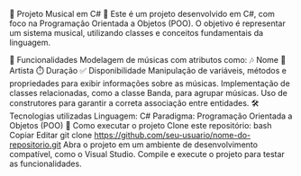 🎵 Projeto Musical em C# 🎵
Este é um projeto desenvolvido em C#, com foco na Programação Orientada a Objetos (POO). O objetivo é representar um sistema musical, utilizando classes e conceitos fundamentais da linguagem.

📌 Funcionalidades
Modelagem de músicas com atributos como:
🎶 Nome
🎤 Artista
⏱️ Duração
✅ Disponibilidade
Manipulação de variáveis, métodos e propriedades para exibir informações sobre as músicas.
Implementação de classes relacionadas, como a classe Banda, para agrupar músicas.
Uso de construtores para garantir a correta associação entre entidades.
🛠️ Tecnologias utilizadas
Linguagem: C#
Paradigma: Programação Orientada a Objetos (POO)
🚀 Como executar o projeto
Clone este repositório:
bash
Copiar
Editar
git clone https://github.com/seu-usuario/nome-do-repositorio.git
Abra o projeto em um ambiente de desenvolvimento compatível, como o Visual Studio.
Compile e execute o projeto para testar as funcionalidades.
